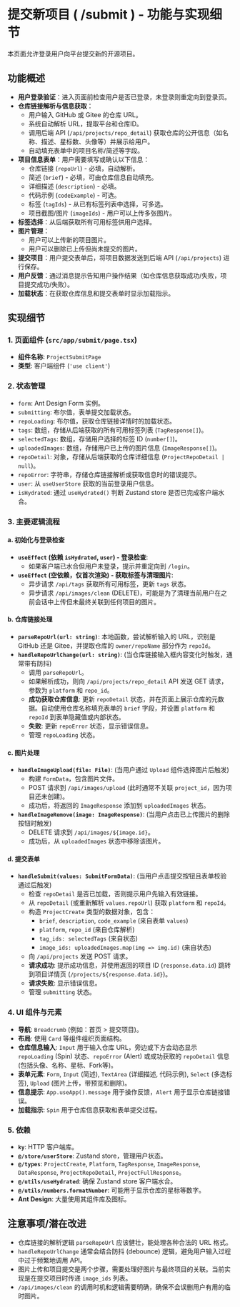# 提交新项目 ( /submit ) - 功能与实现细节

本页面允许登录用户向平台提交新的开源项目。

## 功能概述

-   **用户登录验证**：进入页面前检查用户是否已登录，未登录则重定向到登录页。
-   **仓库链接解析与信息获取**：
    -   用户输入 GitHub 或 Gitee 的仓库 URL。
    -   系统自动解析 URL，提取平台和仓库ID。
    -   调用后端 API (`/api/projects/repo_detail`) 获取仓库的公开信息（如名称、描述、星标数、头像等）并展示给用户。
    -   自动填充表单中的项目名称/简述等字段。
-   **项目信息表单**：用户需要填写或确认以下信息：
    -   仓库链接 (`repoUrl`) - 必填，自动解析。
    -   简述 (`brief`) - 必填，可由仓库信息自动填充。
    -   详细描述 (`description`) - 必填。
    -   代码示例 (`codeExample`) - 可选。
    -   标签 (`tagIds`) - 从已有标签列表中选择，可多选。
    -   项目截图/图片 (`imageIds`) - 用户可以上传多张图片。
-   **标签选择**：从后端获取所有可用标签供用户选择。
-   **图片管理**：
    -   用户可以上传新的项目图片。
    -   用户可以删除已上传但尚未提交的图片。
-   **提交项目**：用户提交表单后，将项目数据发送到后端 API (`/api/projects`) 进行保存。
-   **用户反馈**：通过消息提示告知用户操作结果（如仓库信息获取成功/失败，项目提交成功/失败）。
-   **加载状态**：在获取仓库信息和提交表单时显示加载指示。

## 实现细节

### 1. 页面组件 (`src/app/submit/page.tsx`)

-   **组件名称**: `ProjectSubmitPage`
-   **类型**: 客户端组件 (`'use client'`)

### 2. 状态管理

-   `form`: Ant Design Form 实例。
-   `submitting`: 布尔值，表单提交加载状态。
-   `repoLoading`: 布尔值，获取仓库链接详情时的加载状态。
-   `tags`: 数组，存储从后端获取的所有可用标签列表 (`TagResponse[]`)。
-   `selectedTags`: 数组，存储用户选择的标签 ID (`number[]`)。
-   `uploadedImages`: 数组，存储用户已上传的图片信息 (`ImageResponse[]`)。
-   `repoDetail`: 对象，存储从后端获取的仓库详细信息 (`ProjectRepoDetail | null`)。
-   `repoError`: 字符串，存储仓库链接解析或获取信息时的错误提示。
-   `user`: 从 `useUserStore` 获取的当前登录用户信息。
-   `isHydrated`: 通过 `useHydrated()` 判断 Zustand store 是否已完成客户端水合。

### 3. 主要逻辑流程

#### a. 初始化与登录检查

-   **`useEffect` (依赖 `isHydrated`, `user`) - 登录检查**:
    -   如果客户端已水合但用户未登录，提示并重定向到 `/login`。
-   **`useEffect` (空依赖，仅首次渲染) - 获取标签与清理图片**:
    -   异步请求 `/api/tags` 获取所有可用标签，更新 `tags` 状态。
    -   异步请求 `/api/images/clean` (DELETE)，可能是为了清理当前用户在之前会话中上传但未最终关联到任何项目的图片。

#### b. 仓库链接处理

-   **`parseRepoUrl(url: string)`**: 本地函数，尝试解析输入的 URL，识别是 GitHub 还是 Gitee，并提取仓库的 `owner/repoName` 部分作为 `repoId`。
-   **`handleRepoUrlChange(url: string)`**: (当仓库链接输入框内容变化时触发，通常带有防抖)
    -   调用 `parseRepoUrl`。
    -   如果解析成功，则向 `/api/projects/repo_detail` API 发送 GET 请求，参数为 `platform` 和 `repo_id`。
    -   **成功获取仓库信息**: 更新 `repoDetail` 状态，并在页面上展示仓库的元数据。自动使用仓库名称填充表单的 `brief` 字段，并设置 `platform` 和 `repoId` 到表单隐藏值或内部状态。
    -   **失败**: 更新 `repoError` 状态，显示错误信息。
    -   管理 `repoLoading` 状态。

#### c. 图片处理

-   **`handleImageUpload(file: File)`**: (当用户通过 `Upload` 组件选择图片后触发)
    -   构建 `FormData`，包含图片文件。
    -   POST 请求到 `/api/images/upload` (此时通常不关联 `project_id`，因为项目还未创建)。
    -   成功后，将返回的 `ImageResponse` 添加到 `uploadedImages` 状态。
-   **`handleImageRemove(image: ImageResponse)`**: (当用户点击已上传图片的删除按钮时触发)
    -   DELETE 请求到 `/api/images/${image.id}`。
    -   成功后，从 `uploadedImages` 状态中移除该图片。

#### d. 提交表单

-   **`handleSubmit(values: SubmitFormData)`**: (当用户点击提交按钮且表单校验通过后触发)
    -   检查 `repoDetail` 是否已加载，否则提示用户先输入有效链接。
    -   从 `repoDetail` (或重新解析 `values.repoUrl`) 获取 `platform` 和 `repoId`。
    -   构造 `ProjectCreate` 类型的数据对象，包含：
        -   `brief`, `description`, `code_example` (来自表单 `values`)
        -   `platform`, `repo_id` (来自仓库解析)
        -   `tag_ids: selectedTags` (来自状态)
        -   `image_ids: uploadedImages.map(img => img.id)` (来自状态)
    -   向 `/api/projects` 发送 POST 请求。
    -   **请求成功**: 提示成功信息，并使用返回的项目 ID (`response.data.id`) 跳转到项目详情页 (`/projects/${response.data.id}`)。
    -   **请求失败**: 显示错误信息。
    -   管理 `submitting` 状态。

### 4. UI 组件与元素

-   **导航**: `Breadcrumb` (例如：首页 > 提交项目)。
-   **布局**: 使用 `Card` 等组件组织页面结构。
-   **仓库信息输入**: `Input` 用于输入仓库 URL，旁边或下方会动态显示 `repoLoading` (Spin) 状态、`repoError` (Alert) 或成功获取的 `repoDetail` 信息 (包括头像、名称、星标、Fork等)。
-   **表单元素**: `Form`, `Input` (简述), `TextArea` (详细描述, 代码示例), `Select` (多选标签), `Upload` (图片上传，带预览和删除)。
-   **信息提示**: `App.useApp().message` 用于操作反馈，`Alert` 用于显示仓库链接错误。
-   **加载指示**: `Spin` 用于仓库信息获取和表单提交过程。

### 5. 依赖

-   **`ky`**: HTTP 客户端库。
-   **`@/store/userStore`**: Zustand store，管理用户状态。
-   **`@/types`**: `ProjectCreate`, `Platform`, `TagResponse`, `ImageResponse`, `DataResponse`, `ProjectRepoDetail`, `ProjectFullResponse`。
-   **`@/utils/useHydrated`**: 确保 Zustand store 客户端水合。
-   **`@/utils/numbers.formatNumber`**: 可能用于显示仓库的星标等数字。
-   **Ant Design**: 大量使用其组件库及图标。

## 注意事项/潜在改进

-   仓库链接的解析逻辑 `parseRepoUrl` 应该健壮，能处理各种合法的 URL 格式。
-   `handleRepoUrlChange` 通常会结合防抖 (debounce) 逻辑，避免用户输入过程中过于频繁地调用 API。
-   图片上传和项目提交是两个步骤，需要处理好图片与最终项目的关联。当前实现是在提交项目时传递 `image_ids` 列表。
-   `/api/images/clean` 的调用时机和逻辑需要明确，确保不会误删用户有用的临时图片。 